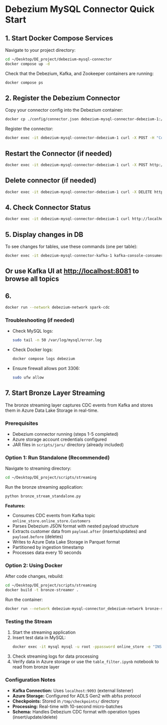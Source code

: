 # Debezium MySQL Connector Quick Start

## 1. Start Docker Compose Services
Navigate to your project directory:
```bash
cd ~/Desktop/DE_project/debezium-mysql-connector
docker compose up -d
```
Check that the Debezium, Kafka, and Zookeeper containers are running:
```bash
docker compose ps
```


## 2. Register the Debezium Connector
Copy your connector config into the Debezium container:
```bash
docker cp ./config/connector.json debezium-mysql-connector-debezium-1:/connector.json
```
Register the connector:
```bash
docker exec -it debezium-mysql-connector-debezium-1 curl -X POST -H "Content-Type: application/json" --data @/connector.json http://localhost:8083/connectors
```

## Restart the Connector (if needed)
```bash
docker exec -it debezium-mysql-connector-debezium-1 curl -X POST http://localhost:8083/connectors/mysql-connector/restart
```

## Delete connector (if needed)
```bash
docker exec -it debezium-mysql-connector-debezium-1 curl -X DELETE http://localhost:8083/connectors/mysql-connector
```

## 4. Check Connector Status
```bash
docker exec -it debezium-mysql-connector-debezium-1 curl http://localhost:8083/connectors/mysql-connector/status
```

## 5. Display changes in DB
To see changes for tables, use these commands (one per table):

```bash
docker exec -it debezium-mysql-connector-kafka-1 kafka-console-consumer --bootstrap-server kafka:9092 --topic online_store.online_store.Customers
```

Or use **Kafka UI** at [http://localhost:8081](http://localhost:8081) to browse all topics
---

## 6. 
```bash
docker run --network debezium-network spark-cdc
```

### Troubleshooting (if needed)

- Check MySQL logs:  
  ```bash
  sudo tail -n 50 /var/log/mysql/error.log
  ```
- Check Docker logs:  
  ```bash
  docker compose logs debezium
  ```
- Ensure firewall allows port 3306:  
  ```bash
  sudo ufw allow

## 7. Start Bronze Layer Streaming

The bronze streaming layer captures CDC events from Kafka and stores them in Azure Data Lake Storage in real-time.

### Prerequisites
- Debezium connector running (steps 1-5 completed)
- Azure storage account credentials configured
- JAR files in `scripts/jars/` directory (already included)

### Option 1: Run Standalone (Recommended)
Navigate to streaming directory:
```bash
cd ~/Desktop/DE_project/scripts/streaming
```

Run the bronze streaming application:
```bash
python bronze_stream_standalone.py
```

**Features:**
- Consumes CDC events from Kafka topic `online_store.online_store.Customers`
- Parses Debezium JSON format with nested payload structure
- Extracts customer data from `payload.after` (inserts/updates) and `payload.before` (deletes)
- Writes to Azure Data Lake Storage in Parquet format
- Partitioned by ingestion timestamp
- Processes data every 10 seconds

### Option 2: Using Docker
After code changes, rebuild:
```bash
cd ~/Desktop/DE_project/scripts/streaming
docker build -t bronze-streamer .
```

Run the container:
```bash
docker run --network debezium-mysql-connector_debezium-network bronze-streamer
```

### Testing the Stream
1. Start the streaming application
2. Insert test data in MySQL:
   ```bash
   docker exec -it mysql mysql -u root -ppassword online_store -e "INSERT INTO Customers (CustomerID, Name, Email, PhoneNumber) VALUES (10000006, 'Test User', 'test@example.com', '1234567890');"
   ```
3. Check streaming logs for data processing
4. Verify data in Azure storage or use the `table_filter.ipynb` notebook to read from bronze layer

### Configuration Notes
- **Kafka Connection:** Uses `localhost:9093` (external listener)
- **Azure Storage:** Configured for ADLS Gen2 with abfss protocol
- **Checkpoints:** Stored in `/tmp/checkpoints/` directory
- **Processing:** Real-time with 10-second micro-batches
- **Schema:** Handles Debezium CDC format with operation types (insert/update/delete)